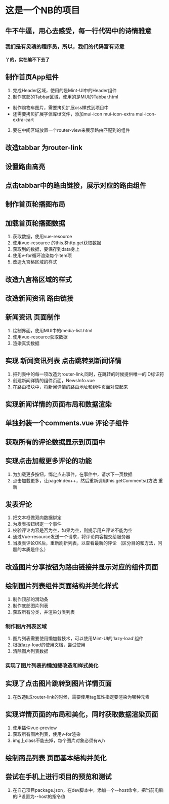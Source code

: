 # 这是一个NB的项目

## 牛不牛逼，用心去感受，每一行代码中的诗情雅意

### 我们是有灵魂的程序员，所以，我们的代码富有诗意

#### 丫的，实在编不下去了

## 制作首页App组件
1. 完成Header区域，使用的是Mint-UI中的Header组件
2. 制作底部的Tabbar区域，使用的是MUI的Tabbar.html
  + 制作购物车图片，需要拷贝扩展css样式到项目中
  + 还需要拷贝扩展字体库ttf文件，添加mui-icon mui-icon-extra mui-icon-extra-cart
3. 要在中间区域放置一个router-view来展示路由匹配到的组件

## 改造tabbar 为router-link

## 设置路由高亮

## 点击tabbar中的路由链接，展示对应的路由组件

## 制作首页轮播图布局

## 加载首页轮播图数据
1. 获取数据，使用vue-resource
2. 使用vue-resource 的this.$http.get获取数据
3. 获取到的数据，要保存到data身上
4. 使用v-for循环渲染每个item项
5. 改造九宫格区域的样式

## 改造九宫格区域的样式

## 改造新闻资讯 路由链接

## 新闻资讯 页面制作
 1. 绘制界面，使用MUI中的media-list.html
 2. 使用vue-resource获取数据
 3. 渲染真实数据

## 实现 新闻资讯列表 点击跳转到新闻详情
1. 把列表中的每一项改造为router-link,同时，在跳转的时候提供唯一的ID标识符
2. 创建新闻详情的组件页面，NewsInfo.vue
3. 在路由模块中，将新闻详情的路由地址和组件页面对应起来

## 实现新闻详情的页面布局和数据渲染

## 单独封装一个comments.vue 评论子组件

## 获取所有的评论数据显示到页面中

## 实现点击加载更多评论的功能
1. 为加载更多按钮，绑定点击事件，在事件中，请求下一页数据
2. 点击加载更多，让pageIndex++，然后重新调用this.getComments()方法
重新

## 发表评论
1. 把文本框做双向数据绑定
2. 为发表按钮绑定一个事件
3. 校验评论内容是否为空，如果为空，则提示用户评论不能为空
4. 通过Vue-resource发送一个请求，将评论内容提交给服务器
5. 当发表评论OK后，重新刷新列表，以查看最新的评论
（区分目的和方法，问题的本质是什么）

## 改造图片分享按钮为路由链接并显示对应的组件页面

## 绘制图片列表组件页面结构并美化样式
1. 制作顶部的滑动条
2. 制作底部图片列表
3. 获取所有分类，并渲染分类列表

### 制作图片列表区域
1. 图片列表需要使用懒加载技术，可以使用Mint-UI的'lazy-load'组件
2. 根据lazy-load的使用文档，尝试使用
3. 清除图片列表数据

### 实现了图片列表的懒加载改造和样式美化

## 实现了点击图片跳转到图片详情页面
1. 在改造li成router-link的时候，需要使用tag属性指定要渲染为哪种元素

## 实现详情页面的布局和美化，同时获取数据渲染页面
1. 使用插件vue-preview
2. 获取所有图片列表，使用v-for渲染
3. img上class不能去掉，每个图片对象必须有w,h

## 绘制商品列表 页面基本结构并美化

## 尝试在手机上进行项目的预览和测试
1. 在自己项目package.json，在dev脚本中，添加一个--host命令，把当前电脑的IP设置为--host的指令值
